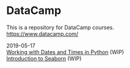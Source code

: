 # DataCamp
This is a repository for DataCamp courses.  
https://www.datacamp.com/

2019-05-17  
[Working with Dates and Times in Python](https://www.datacamp.com/courses/working-with-dates-and-times-in-python) (WIP)  
[Introduction to Seaborn](https://www.datacamp.com/courses/introduction-to-seaborn) (WIP)  




